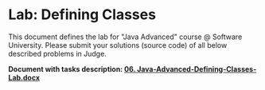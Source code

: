 # Lab: Defining Classes

This document defines the lab for "Java Advanced" course @ Software University. Please submit your solutions (source code) of all below described problems in Judge.

<p><b>Document with tasks description: <a href="../../resources/06. Java-Advanced-Defining-Classes-Lab.docx">06. Java-Advanced-Defining-Classes-Lab.docx</a></b></p>
